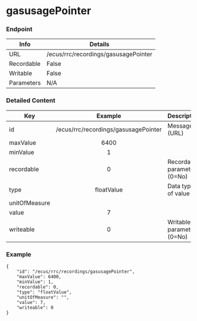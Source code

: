 # gasusagePointer



### Endpoint

| Info  | Details |
| ------------- | ------------- |
| URL   | /ecus/rrc/recordings/gasusagePointer   |
| Recordable   | False   |
| Writable   | False   |
| Parameters  | N/A |

### Detailed Content

|  Key  | Example | Description |
| ------------- | :------: | ------------------------------ |
|  id | /ecus/rrc/recordings/gasusagePointer | Message ID (URL) |
|  maxValue | 6400 |  |
|  minValue | 1 |  |
|  recordable | 0 | Recordable parameter (0=No) |
|  type | floatValue | Data type of value |
|  unitOfMeasure |  |  |
|  value | 7 |  |
|  writeable | 0 | Writable parameter (0=No) |



### Example
```
{
    "id": "/ecus/rrc/recordings/gasusagePointer",
    "maxValue": 6400,
    "minValue": 1,
    "recordable": 0,
    "type": "floatValue",
    "unitOfMeasure": "",
    "value": 7,
    "writeable": 0
}
```
